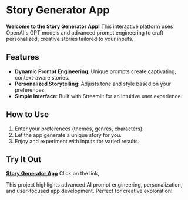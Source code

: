 # Story Generator App

**Welcome to the Story Generator App!** This interactive platform uses OpenAI's GPT models and advanced prompt engineering to craft personalized, creative stories tailored to your inputs.

## Features
- **Dynamic Prompt Engineering**: Unique prompts create captivating, context-aware stories.
- **Personalized Storytelling**: Adjusts tone and style based on your preferences.
- **Simple Interface**: Built with Streamlit for an intuitive user experience.

## How to Use
1. Enter your preferences (themes, genres, characters).
2. Let the app generate a unique story for you.
3. Enjoy and experiment with inputs for varied results.

## Try It Out
[**Story Generator App**](https://story-gen-erator.streamlit.app/) Click on the link,

This project highlights advanced AI prompt engineering, personalization, and user-focused app development. Perfect for creative exploration!

